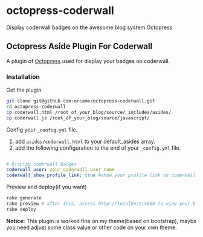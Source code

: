 octopress-coderwall
==============================

Display coderwall badges on the awesome blog system Octopress 

## Octopress Aside Plugin For Coderwall

A plugin of [Octopress](http://octopress.org/) used for display your badges on coderwall.

### Installation

Get the plugin
```bash
git clone git@github.com:orcame/octopress-coderwall.git
cd octopress-coderwall
cp coderwall.html /root_of_your_blog/source/_includes/asides/
cp coderwall.js /root_of_your_blog/source/javascript/
```

Config your  ```_config.yml``` file.

1. add `asides/coderwall.html` to your default_asides array. 
2. add the following configuration to the end of your ```_config.yml``` file.

```yaml

# Display coderwall badges
coderwall_user: your_coderwall_user_name
coderwall_show_profile_link: true #show your profile link on coderwall.

```

Preview and deploy(if you want)
```bash
rake generate
rake preview # after this, access http://localhost:4000 to view your blog
rake deploy

``` 
**Notice:** This plugin is worked fine on my theme(based on bootstrap), maybe you need adjust some class value or other code on your own theme.


